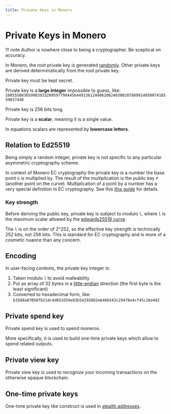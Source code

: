 ```yaml
---
title: Private Keys in Monero
---
```

# Private Keys in Monero

!!! note
    Author is nowhere close to being a cryptographer. Be sceptical on accuracy.

In Monero, the root private key is generated [randomly](../../cryptography/prng.md). Other private keys are derived deterministically from the root private key.

Private key must be kept secret.

Private key is a **large integer** impossible to guess, like:
`108555083659983933209597798445644913612440610624038028786991485007418559037440`

Private key is 256 bits long. 

Private key is a **scalar**, meaning it is a single value.

In equations scalars are represented by **lowercase letters**. 

## Relation to Ed25519

Being simply a random integer, private key is not specific to any particular asymmetric cryptography scheme.

In context of Monero EC cryptography the private key is a number the base point `G` is multiplied by.
The result of the multiplication is the public key `P` (another point on the curve).
Multiplication of a point by a number has a very special definition in EC cryptography.
See this [this guide](https://blog.cloudflare.com/a-relatively-easy-to-understand-primer-on-elliptic-curve-cryptography/) for details.

### Key strength

Before deriving the public key, private key is subject to modulo `l`,
where `l` is the maximum scalar allowed by the [edwards25519 curve](../../cryptography/asymmetric/edwards25519.md).

The `l` is on the order of 2^252, so the effective key strength is technically 252 bits, not 256 bits.
This is standard for EC cryptography and is more of a cosmetic nuance than any concern.

## Encoding

In user-facing contexts, the private key integer is:
 
1. Taken modulo `l` to avoid malleability
2. Put as array of 32 bytes in a [little-endian](https://en.wikipedia.org/wiki/Endianness#Little) direction (the first byte is the least significant)
3. Converted to hexadecimal form, like: `b3588a87056fb21dc4d052d59e83b54293882e646b543c29478e4cf45c28a402`

## Private spend key

Private spend key is used to spend moneros.
 
More specifically, it is used to build one-time private keys which allow to spend related outputs.

## Private view key

Private view key is used to recognize your incoming transactions on the otherwise opaque blockchain.

## One-time private keys

One-time private key like construct is used in [stealth addresses](https://monero.stackexchange.com/questions/1409/constructing-a-stealth-monero-address).
